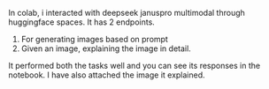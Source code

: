 In colab, i interacted with deepseek januspro multimodal through huggingface spaces. It has 2 endpoints.

1. For generating images based on prompt
2. Given an image, explaining the image in detail.

It performed both the tasks well and you can see its responses in the notebook. I have also attached the image it explained.
